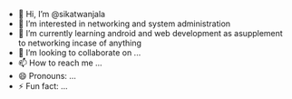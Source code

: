 - 👋 Hi, I’m @sikatwanjala
- 👀 I’m interested in networking and system administration
- 🌱 I’m currently learning android and web development as asupplement to networking incase of anything
- 💞️ I’m looking to collaborate on ...
- 📫 How to reach me ...
- 😄 Pronouns: ...
- ⚡ Fun fact: ...

<!---
sikatwanjala/sikatwanjala is a ✨ special ✨ repository because its `README.md` (this file) appears on your GitHub profile.
You can click the Preview link to take a look at your changes.
--->

